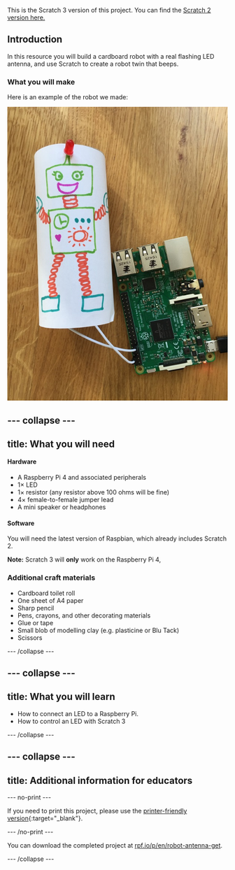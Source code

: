 This is the Scratch 3 version of this project. You can find the [Scratch 2 version here.](https://projects.raspberrypi.org/en/projects/robot-antenna-scratch2)

## Introduction
In this resource you will build a cardboard robot with a real flashing LED antenna, and use Scratch to create a robot twin that beeps.

### What you will make
Here is an example of the robot we made:

![Finished robot](images/finished-robot.jpg)

--- collapse ---
---
title: What you will need
---

#### Hardware

* A Raspberry Pi 4 and associated peripherals
* 1× LED
* 1× resistor (any resistor above 100 ohms will be fine)
* 4× female-to-female jumper lead
* A mini speaker or headphones

#### Software

You will need the latest version of Raspbian, which already includes Scratch 2.

**Note:** Scratch 3 will **only** work on the Raspberry Pi 4,

### Additional craft materials

+ Cardboard toilet roll
+ One sheet of A4 paper
+ Sharp pencil
+ Pens, crayons, and other decorating materials
+ Glue or tape
+ Small blob of modelling clay (e.g. plasticine or Blu Tack)
+ Scissors

--- /collapse ---

--- collapse ---
---
title: What you will learn
---

- How to connect an LED to a Raspberry Pi.
- How to control an LED with Scratch 3

--- /collapse ---

--- collapse ---
---
title: Additional information for educators
---

--- no-print ---

If you need to print this project, please use the [printer-friendly version](https://projects.raspberrypi.org/en/projects/robot-antenna/print){:target="_blank"}.

--- /no-print ---

You can download the completed project at [rpf.io/p/en/robot-antenna-get](http://rpf.io/p/en/robot-antenna-get).

--- /collapse ---

